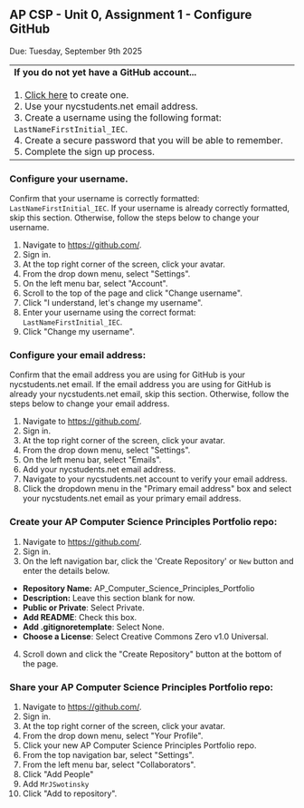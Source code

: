 ## AP CSP - Unit 0, Assignment 1 - Configure GitHub
Due: Tuesday, September 9th 2025

<table>
      <tr>
         <td>
           <b>If you do not yet have a GitHub account...</b><br><br>
           1. <a href = https://www.github.com>Click here</a> to create one.<br>
           2. Use your nycstudents.net email address.<br>  
           3. Create a username using the following format: <code>LastNameFirstInitial_IEC</code>.<br>
           4. Create a secure password that you will be able to remember.<br>
           5. Complete the sign up process.
         </td>
      </tr>
</table>

### Configure your username.

Confirm that your username is correctly formatted: <code>LastNameFirstInitial_IEC</code>.  If your username is already correctly formatted, skip this section.  Otherwise, follow the steps below to change your username.

1. Navigate to https://github.com/.
2. Sign in.
3. At the top right corner of the screen, click your avatar.
4. From the drop down menu, select "Settings".
5. On the left menu bar, select "Account".
6. Scroll to the top of the page and click "Change username".
7. Click "I understand, let's change my username".
8. Enter your username using the correct format: <code>LastNameFirstInitial_IEC</code>.
9. Click "Change my username".

### Configure your email address:

Confirm that the email address you are using for GitHub is your nycstudents.net email.  If the email address you are using for GitHub is already your nycstudents.net email, skip this section.  Otherwise, follow the steps below to change your email address.

1. Navigate to https://github.com/.
2. Sign in.
3. At the top right corner of the screen, click your avatar.
4. From the drop down menu, select "Settings".
5. On the left menu bar, select "Emails".
6. Add your nycstudents.net email address.
7. Navigate to your nycstudents.net account to verify your email address.
8. Click the dropdown menu in the "Primary email address" box and select your nycstudents.net email as your primary email address.

### Create your AP Computer Science Principles Portfolio repo:
1. Navigate to https://github.com/.
2. Sign in.
3. On the left navigation bar, click the 'Create Repository' or `New` button and enter the details below.
  * **Repository Name:** AP_Computer_Science_Principles_Portfolio
  * **Description:** Leave this section blank for now.
  * **Public or Private**: Select Private.
  * **Add README**: Check this box.
  * **Add .gitignoretemplate**: Select None.
  * **Choose a License**: Select Creative Commons Zero v1.0 Universal.
4. Scroll down and click the "Create Repository" button at the bottom of the page.

### Share your AP Computer Science Principles Portfolio repo:
1. Navigate to https://github.com/.
2. Sign in.
3. At the top right corner of the screen, click your avatar.
4. From the drop down menu, select "Your Profile".
5. Click your new AP Computer Science Principles Portfolio repo.
6. From the top navigation bar, select "Settings".
7. From the left menu bar, select "Collaborators".
8. Click "Add People"
9. Add `MrJSwotinsky`
15. Click "Add to repository".

